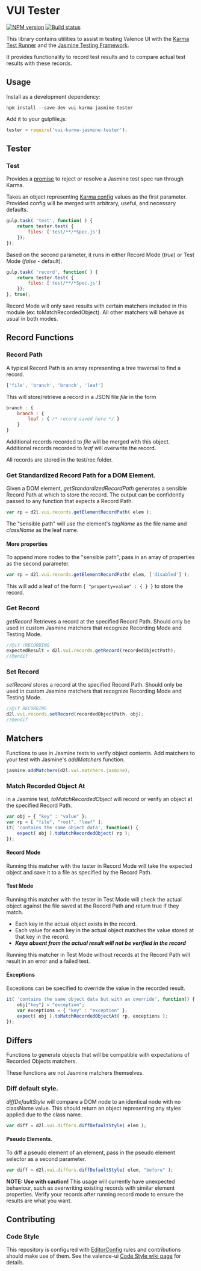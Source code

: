 # VUI Tester
[![NPM version][npm-image]][npm-url]
[![Build status][ci-image]][ci-url]

This library contains utilities to assist in testing Valence UI with the [Karma Test Runner](http://karma-runner.github.io/) and the [Jasmine Testing Framework](http://jasmine.github.io/).

It provides functionality to record test results and to compare actual test results with these records.

## Usage

Install as a development dependency:

```shell
npm install --save-dev vui-karma-jasmine-tester
```

Add it to your gulpfile.js:

```javascript
tester = require('vui-karma-jasmine-tester');
```

## Tester
### Test
Provides a [promise](http://documentup.com/kriskowal/q/) to reject or resolve a Jasmine test spec run through Karma. 

Takes an object representing [Karma config](http://karma-runner.github.io/0.12/config/configuration-file.html) values as the first parameter. Provided config will be merged with arbitrary, useful, and necessary defaults.

```javascript
gulp.task( 'test', function( ) {
	return tester.test( {
		files: ['test/**/*Spec.js']
	});
});
```

Based on the second parameter, it runs in either Record Mode (*true*) or Test Mode (*false* - default).

```javascript
gulp.task( 'record', function( ) {
	return tester.test( {
		files: ['test/**/*Spec.js']
	});
}, true);
```

Record Mode will only save results with certain matchers included in this module (ex: toMatchRecordedObject). All other matchers will behave as usual in both modes. 

## Record Functions

### Record Path
A typical Record Path is an array representing a tree traversal to find a record.

```javascript
['file', 'branch', 'branch', 'leaf']
```

This will store/retrieve a record in a JSON file *file* in the form

```javascript
branch : {
	branch : {
		leaf : { /* record saved here */ }
	}
}
```

Additional records recorded to *file* will be merged with this object. Additional records recorded to *leaf* will overwrite the record.

All records are stored in the test/rec folder.

### Get Standardized Record Path for a DOM Element.
Given a DOM element, *getStandardizedRecordPath* generates a sensible Record Path at which to store the record. The output can be confidently passed to any function that expects a Record Path.

```javascript
var rp = d2l.vui.records.getElementRecordPath( elem );
```

The "sensible path" will use the element's *tagName* as the file name and *className* as the leaf name.

#### More properties
To append more nodes to the "sensible path", pass in an array of properties as the second parameter.

```javascript
var rp = d2l.vui.records.getElementRecordPath( elem, ['disabled'] );
```

This will add a leaf of the form `{ "property=value" : { } }` to store the record. 

### Get Record
*getRecord* Retrieves a record at the specified Record Path. Should only be used in custom Jasmine matchers that recognize Recording Mode and Testing Mode.

```javascript
//@if !RECORDING
expectedResult = d2l.vui.records.getRecord(recordedObjectPath);
//@endif
```

### Set Record
*setRecord* stores a record at the specified Record Path. Should only be used in custom Jasmine matchers that recognize Recording Mode and Testing Mode.

```javascript
//@if RECORDING
d2l.vui.records.setRecord(recordedObjectPath, obj);
//@endif
```

## Matchers
Functions to use in Jasmine tests to verify object contents. Add matchers to your test with Jasmine's *addMatchers* function.

```javascript
jasmine.addMatchers(d2l.vui.matchers.jasmine);
```

### Match Recorded Object At
in a Jasmine test, *toMatchRecordedObject* will record or verify an object at the specified Record Path.

```javascript
var obj = { "key" : "value" };
var rp = [ "file", "root", "leaf" ];
it( 'contains the same object data', function() {
	expect( obj ).toMatchRecordedObject( rp );
});
```

#### Record Mode
Running this matcher with the tester in Record Mode will take the expected object and save it to a file as specified by the Record Path.

#### Test Mode
Running this matcher with the tester in Test Mode will check the actual object against the file saved at the Record Path and return true if they match.

- Each key in the actual object exists in the record.
- Each value for each key in the actual object matches the value stored at that key in the record.
- ***Keys absent from the actual result will not be verified in the record*** 

Running this matcher in Test Mode without records at the Record Path will result in an error and a failed test.


#### Exceptions
Exceptions can be specified to override the value in the recorded result.

```javascript
it( 'contains the same object data but with an override', function() {
	obj["key"] = "exception";
	var exceptions = { "key" : "exception" };
	expect( obj ).toMatchRecordedObjectAt( rp, exceptions );
});
```

## Differs
Functions to generate objects that will be compatible with expectations of Recorded Objects matchers.

These functions are not Jasmine matchers themselves.

### Diff default style.
*diffDefaultStyle* will compare a DOM node to an identical node with no className value. This should return an object representing any styles applied due to the class name.

```javascript
var diff = d2l.vui.differs.diffDefaultStyle( elem );
```

#### Pseudo Elements.
To diff a pseudo element of an element, pass in the pseudo element selector as a second parameter.

```javascript
var diff = d2l.vui.differs.diffDefaultStyle( elem, "before" );
```

**NOTE: Use with caution!** This usage will currently have unexpected behaviour, such as overwriting existing records with similar element properties. Verify your records after running record mode to ensure the results are what you want.

## Contributing

### Code Style

This repository is configured with [EditorConfig](http://editorconfig.org) rules and contributions should make use of them. See the valence-ui [Code Style wiki page](https://github.com/Desire2Learn-Valence/valence-ui-helpers/wiki/Code-Style) for details.

[npm-url]: https://npmjs.org/package/vui-karma-jasmine-tester
[npm-image]: https://badge.fury.io/js/vui-karma-jasmine-tester.png
[ci-image]: https://travis-ci.org/Desire2Learn-Valence/valence-ui-karma-jasmine-tester.svg?branch=master
[ci-url]: https://travis-ci.org/Desire2Learn-Valence/valence-ui-karma-jasmine-tester
